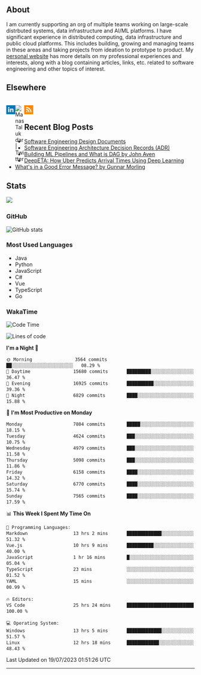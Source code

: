 ## About

I am currently supporting an org of multiple teams working on large-scale distrbuted systems, data infrastructure and AI/ML platforms. I have significant experience in distributed computing, data infrastructure and public cloud platforms. This includes building, growing and managing teams in these areas and taking projects from ideation to prototype to product. My [personal website](https://manastalukdar.github.io/) has more details on my professional experiences and interests, along with a blog containing articles, links, etc. related to software engineering and other topics of interest.

## Elsewhere

</br>

<a href="https://www.linkedin.com/in/manastalukdar" target="_blank">
  <img align="left" alt="Manas Talukdar | Linkedin" width="24px" src="https://raw.githubusercontent.com/edent/SuperTinyIcons/master/images/svg/linkedin.svg" />
</a>
<a href="https://www.twitter.com/manastalukdar" target="_blank">
  <img align="left" alt="Manas Talukdar | Twitter" width="24px" src="https://github.com/TheDudeThatCode/TheDudeThatCode/blob/master/Assets/Twitter.svg" />
</a>
<a href="https://manastalukdar.github.io/" target="_blank">
  <img align="left" alt="Manas Talukdar | Website" width="24px" src="https://github.com/edent/SuperTinyIcons/blob/master/images/svg/rss.svg" />
</a>

</br>

## Recent Blog Posts

<!-- BLOG:START -->
- [Software Engineering Design Documents](https://manastalukdar.github.io/blog/2023/03/18/software-engineering-design-documents/)
- [Software Engineering Architecture Decision Records &lpar;ADR&rpar;](https://manastalukdar.github.io/blog/2023/03/18/software-engineering-architecture-decision-records/)
- [Building ML Pipelines and What is DAG by John Aven](https://manastalukdar.github.io/blog/2022/03/21/building-ml-pipelines-dag/)
- [DeepETA: How Uber Predicts Arrival Times Using Deep Learning](https://manastalukdar.github.io/blog/2022/03/21/deepeta-uber-predicts-arrival-times-deep-learning/)
- [What&#39;s in a Good Error Message? by Gunnar Morling](https://manastalukdar.github.io/blog/2022/02/11/good-error-message-gunnar-morling/)
<!-- BLOG:END -->

## Stats

![](https://komarev.com/ghpvc/?username=manastalukdar)

### GitHub

![GitHub stats](https://github-readme-stats.vercel.app/api?username=manastalukdar&show_icons=true&hide_border=true&hide_rank=true&hide_title=true&icon_color=79ff97&text_color=cecac3&bg_color=4d4b4b)

### Most Used Languages

- Java
- Python
- JavaScript
- C#
- Vue
- TypeScript
- Go

<!--
![Top Langs](https://github-readme-stats.vercel.app/api/top-langs/?username=manastalukdar&layout=compact&hide_border=true&hide_title=true&icon_color=79ff97&text_color=cecac3&bg_color=4d4b4b)
-->

### WakaTime

<!--START_SECTION:waka-->
![Code Time](http://img.shields.io/badge/Code%20Time-3%2C754%20hrs%2013%20mins-blue)

![Lines of code](https://img.shields.io/badge/From%20Hello%20World%20I%27ve%20Written-19.0%20million%20lines%20of%20code-blue)

**I'm a Night 🦉** 

```text
🌞 Morning                3564 commits        ██░░░░░░░░░░░░░░░░░░░░░░░   08.29 % 
🌆 Daytime                15680 commits       █████████░░░░░░░░░░░░░░░░   36.47 % 
🌃 Evening                16925 commits       ██████████░░░░░░░░░░░░░░░   39.36 % 
🌙 Night                  6829 commits        ████░░░░░░░░░░░░░░░░░░░░░   15.88 % 
```
📅 **I'm Most Productive on Monday** 

```text
Monday                   7804 commits        █████░░░░░░░░░░░░░░░░░░░░   18.15 % 
Tuesday                  4624 commits        ███░░░░░░░░░░░░░░░░░░░░░░   10.75 % 
Wednesday                4979 commits        ███░░░░░░░░░░░░░░░░░░░░░░   11.58 % 
Thursday                 5098 commits        ███░░░░░░░░░░░░░░░░░░░░░░   11.86 % 
Friday                   6158 commits        ████░░░░░░░░░░░░░░░░░░░░░   14.32 % 
Saturday                 6770 commits        ████░░░░░░░░░░░░░░░░░░░░░   15.74 % 
Sunday                   7565 commits        ████░░░░░░░░░░░░░░░░░░░░░   17.59 % 
```


📊 **This Week I Spent My Time On** 

```text
💬 Programming Languages: 
Markdown                 13 hrs 2 mins       █████████████░░░░░░░░░░░░   51.32 % 
Vue.js                   10 hrs 9 mins       ██████████░░░░░░░░░░░░░░░   40.00 % 
JavaScript               1 hr 16 mins        █░░░░░░░░░░░░░░░░░░░░░░░░   05.04 % 
TypeScript               23 mins             ░░░░░░░░░░░░░░░░░░░░░░░░░   01.52 % 
YAML                     15 mins             ░░░░░░░░░░░░░░░░░░░░░░░░░   00.99 % 

🔥 Editors: 
VS Code                  25 hrs 24 mins      █████████████████████████   100.00 % 

💻 Operating System: 
Windows                  13 hrs 5 mins       █████████████░░░░░░░░░░░░   51.57 % 
Linux                    12 hrs 18 mins      ████████████░░░░░░░░░░░░░   48.43 % 
```


 Last Updated on 19/07/2023 01:51:26 UTC
<!--END_SECTION:waka-->

---

<!--

**manastalukdar/manastalukdar** is a ✨ _special_ ✨ repository because its `README.md` (this file) appears on your GitHub profile.

Here are some ideas to get you started:

- 🔭 I’m currently working on ...
- 🌱 I’m currently learning ...
- 👯 I’m looking to collaborate on ...
- 🤔 I’m looking for help with ...
- 💬 Ask me about ...
- 📫 How to reach me: ...
- 😄 Pronouns: ...
- ⚡ Fun fact: ...
-->
